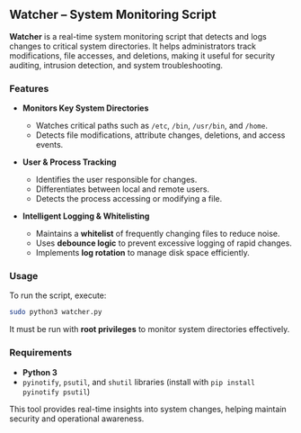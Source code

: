 ## **Watcher – System Monitoring Script**  

**Watcher** is a real-time system monitoring script that detects and logs changes to critical system directories. It helps administrators track modifications, file accesses, and deletions, making it useful for security auditing, intrusion detection, and system troubleshooting.  

### **Features**  

- **Monitors Key System Directories**  
  - Watches critical paths such as `/etc`, `/bin`, `/usr/bin`, and `/home`.  
  - Detects file modifications, attribute changes, deletions, and access events.  

- **User & Process Tracking**  
  - Identifies the user responsible for changes.  
  - Differentiates between local and remote users.  
  - Detects the process accessing or modifying a file.  

- **Intelligent Logging & Whitelisting**  
  - Maintains a **whitelist** of frequently changing files to reduce noise.  
  - Uses **debounce logic** to prevent excessive logging of rapid changes.  
  - Implements **log rotation** to manage disk space efficiently.  

### **Usage**  

To run the script, execute:  
```bash
sudo python3 watcher.py
```
It must be run with **root privileges** to monitor system directories effectively.  

### **Requirements**  
- **Python 3**  
- `pyinotify`, `psutil`, and `shutil` libraries (install with `pip install pyinotify psutil`)  

This tool provides real-time insights into system changes, helping maintain security and operational awareness.
